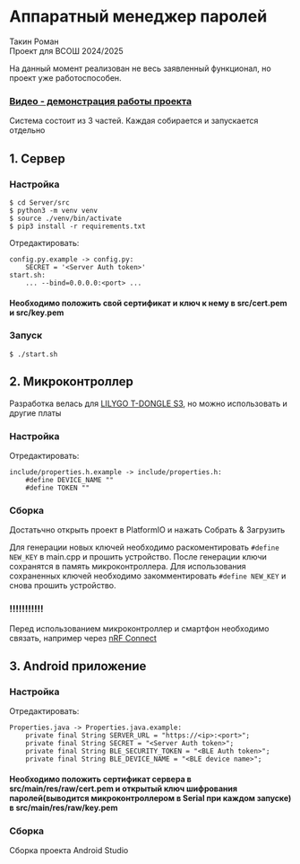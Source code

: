 # Аппаратный менеджер паролей
Такин Роман\
Проект для ВСОШ 2024/2025 

На данный момент реализован не весь заявленный функционал, но проект уже работоспособен.

### [Видео - демонстрация работы проекта](https://drive.google.com/file/d/1oHy7WgTBFhv0NKYMoyjn2fBdEqQDrZJ6/view?usp=sharing)

Система состоит из 3 частей. Каждая собирается и запускается отдельно

## 1. Сервер
### Настройка

```
$ cd Server/src
$ python3 -m venv venv
$ source ./venv/bin/activate
$ pip3 install -r requirements.txt
```
Отредактировать: 
```
config.py.example -> config.py:
    SECRET = '<Server Auth token>'
start.sh:
    ... --bind=0.0.0.0:<port> ...
```
#### Необходимо положить свой сертификат и ключ к нему в src/cert.pem и src/key.pem
### Запуск
```
$ ./start.sh 
```

## 2. Микроконтроллер 
Разработка велась для [LILYGO T-DONGLE S3](https://lilygo.cc/products/t-dongle-s3), но можно использовать и другие платы
### Настройка
Отредактировать: 
``` 
include/properties.h.example -> include/properties.h:
    #define DEVICE_NAME ""
    #define TOKEN ""
```
### Сборка
Достатьчно открыть проект в PlatformIO и нажать Собрать & Загрузить

Для генерации новых ключей необходимо раскоментировать ```#define NEW_KEY``` в main.cpp и прошить устройство. После генерации ключи сохранятся в память микроконтроллера. Для использования сохраненных ключей необходимо закомментировать ```#define NEW_KEY``` и снова прошить устройство.

### !!!!!!!!!!!
Перед использованием микроконтроллер и смартфон необходимо связать, например через [nRF Connect](https://play.google.com/store/apps/details?id=no.nordicsemi.android.mcp&pcampaignid=web_share)  

## 3. Android приложение

### Настройка 
Отредактировать: 
```
Properties.java -> Properties.java.example:
    private final String SERVER_URL = "https://<ip>:<port>";
    private final String SECRET = "<Server Auth token>";
    private final String BLE_SECURITY_TOKEN = "<BLE Auth token>";
    private final String BLE_DEVICE_NAME = "<BLE device name>";
```
#### Необходимо положить сертификат сервера в src/main/res/raw/cert.pem и открытый ключ шифрования паролей(выводится микроконтроллером в Serial при каждом запуске) в src/main/res/raw/key.pem

### Сборка 
Сборка проекта Android Studio
